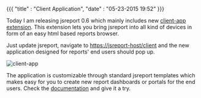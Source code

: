 {{{
    "title"    : "Client Application",
    "date"     : "05-23-2015 19:52"
}}}

Today I am releasing jsreport 0.6 which mainly includes new [client-app extension](/learn/client-app). This extension lets you bring jsreport into all kind of devices in form of an easy html based reports browser.

Just update jsreport, navigate to [https://jsreport-host/client](/learn/client-app) and the new application designed for reports' end users should pop up.

![client-app](https://jsreport.net/img/blog/client-app.png)

The application is customizable through standard jsreport templates which makes easy for you to create new report dashboards or portals for the end users. Check the [documentation](/learn/client-app) and give it a try.
